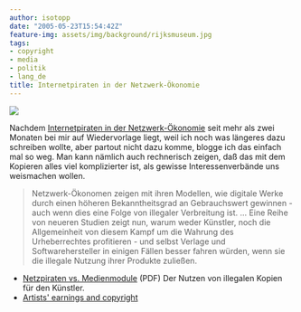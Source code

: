 ```yaml
---
author: isotopp
date: "2005-05-23T15:54:42Z"
feature-img: assets/img/background/rijksmuseum.jpg
tags:
- copyright
- media
- politik
- lang_de
title: Internetpiraten in der Netzwerk-Ökonomie
---
```

![](/uploads/piraten.jpg)

Nachdem
[Internetpiraten in der Netzwerk-Ökonomie](http://www.heise.de/tp/r4/artikel/19/19679/1.html) seit
mehr als zwei Monaten bei mir auf Wiedervorlage liegt, weil ich noch was
längeres dazu schreiben wollte, aber partout nicht dazu komme, blogge ich
das einfach mal so weg. Man kann nämlich auch rechnerisch zeigen, daß das
mit dem Kopieren alles viel komplizierter ist, als gewisse
Interessenverbände uns weismachen wollen.

> Netzwerk-Ökonomen zeigen mit ihren Modellen, wie digitale Werke durch
> einen höheren Bekanntheitsgrad an Gebrauchswert gewinnen - auch wenn dies
> eine Folge von illegaler Verbreitung ist. ... Eine Reihe von neueren
> Studien zeigt nun, warum weder Künstler, noch die Allgemeinheit von diesem
> Kampf um die Wahrung des Urheberrechtes profitieren - und selbst Verlage
> und Softwarehersteller in einigen Fällen besser fahren würden, wenn sie
> die illegale Nutzung ihrer Produkte zuließen.

- [Netzpiraten vs. Medienmodule](http://www.wz-berlin.de/publikation/pdf/wm107/26.pdf) (PDF) Der Nutzen von illegalen Kopien für den   Künstler.
- [Artists' earnings and copyright](http://www.firstmonday.org/issues/issue10_1/kretschmer/index.html)
